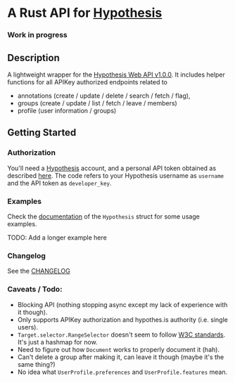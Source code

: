 # A Rust API for [Hypothesis](https://web.hypothes.is/)
### Work in progress

## Description
A lightweight wrapper for the [Hypothesis Web API v1.0.0](https://h.readthedocs.io/en/latest/api-reference/v1/). 
It includes helper functions for all APIKey authorized endpoints related to 
* annotations (create / update / delete / search / fetch / flag), 
* groups (create / update / list / fetch / leave / members) 
* profile (user information / groups)

## Getting Started
### Authorization
You'll need a [Hypothesis](https://hypothes.is) account, and a personal API token obtained as described [here](https://h.readthedocs.io/en/latest/api/authorization/). 
The code refers to your Hypothesis username as `username` and the API token as `developer_key`. 

### Examples
Check the [documentation](https://docs.rs/crate/hypothesis) of the `Hypothesis` struct for some usage examples.

TODO: Add a longer example here

### Changelog
See the [CHANGELOG](CHANGELOG.md)

### Caveats / Todo:
- Blocking API (nothing stopping async except my lack of experience with it though).
- Only supports APIKey authorization and hypothes.is authority (i.e. single users).
- `Target.selector.RangeSelector` doesn't seem to follow [W3C standards](https://www.w3.org/TR/annotation-model/#range-selector). It's just a hashmap for now.
- Need to figure out how `Document` works to properly document it (hah).
- Can't delete a group after making it, can leave it though (maybe it's the same thing?)
- No idea what `UserProfile.preferences` and `UserProfile.features` mean.
 
